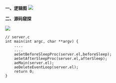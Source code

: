 **一、逻辑图**
![](https://agam-blog-image.oss-cn-hangzhou.aliyuncs.com/Redis%E4%BA%8B%E4%BB%B6%E6%A8%A1%E5%9E%8B.png)

**二、源码窥探**

![](https://agam-blog-image.oss-cn-hangzhou.aliyuncs.com/redis-start.png)
```
// server.c
int main(int argc, char **argv) {
    ....
    ....
    aeSetBeforeSleepProc(server.el,beforeSleep);
    aeSetAfterSleepProc(server.el,afterSleep);
    aeMain(server.el);
    aeDeleteEventLoop(server.el);
    return 0;
}


```

